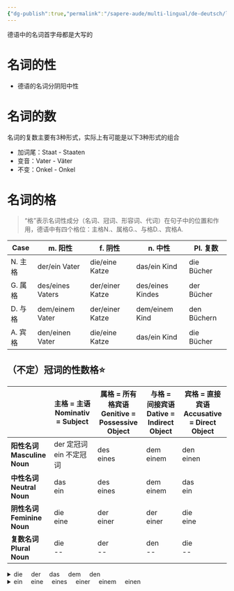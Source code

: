 ```yaml
---
{"dg-publish":true,"permalink":"/sapere-aude/multi-lingual/de-deutsch/lektion-3/","dgPassFrontmatter":true}
---
```


德语中的名词首字母都是大写的
# 名词的性
- 德语的名词分阴阳中性

# 名词的数
名词的复数主要有3种形式，实际上有可能是以下3种形式的组合
- 加词尾：Staat - Staaten
- 变音：Vater - Väter
- 不变：Onkel - Onkel

# 名词的格
> “格”表示名词性成分（名词、冠词、形容词、代词）在句子中的位置和作用，德语中有四个格位：主格N.、属格G.、与格D.、宾格A.

| Case  | m. 阳性            | f. 阴性           | n. 中性            | Pl. 复数      |
| ----- | ---------------- | --------------- | ---------------- | ----------- |
| N. 主格 | der/ein Vater    | die/eine Katze  | das/ein Kind     | die Bücher  |
| G. 属格 | des/eines Vaters | der/einer Katze | des/eines Kindes | der Bücher  |
| D. 与格 | dem/einem Vater  | der/einer Katze | dem/einem Kind   | den Büchern |
| A. 宾格 | den/einen Vater  | die/eine Katze  | das/ein Kind     | die Bücher  |

## （不定）冠词的性数格⭐

|                            | 主格 = 主语<br>Nominativ = Subject | 属格 = 所有格宾语<br>Genitive = Possessive Object | 与格 = 间接宾语<br>Dative = Indirect Object | 宾格 = 直接宾语<br>Accusative = Direct Object |
| -------------------------- | ------------------------------ | ------------------------------------------ | ------------------------------------- | --------------------------------------- |
| **阳性名词<br>Masculine Noun** | der 定冠词<br>ein 不定冠词            | des<br>eines                               | dem<br>einem                          | den<br>einen                            |
| **中性名词<br>Neutral Noun**   | das<br>ein                     | des<br>eines                               | dem<br>einem                          | das<br>ein                              |
| **阴性名词<br>Feminine Noun**  | die<br>eine                    | der<br>einer                               | der<br>einer                          | die<br>eine                             |
| **复数名词<br>Plural Noun**        | die<br>--                      | der<br>--                                  | den<br>--                             | die<br>--                               |
<details>
<summary>die &nbsp &nbsp der &nbsp &nbsp das &nbsp &nbsp dem &nbsp &nbsp den</summary>
<audio controls>
  <source src="https://huangyahui.com/img/user/TARDIS/Assets/2024/the-Deutsch.mp3" type="audio/mpeg">
  Your browser does not support the audio element.
</audio>
</details>



<details>
<summary>ein &nbsp &nbsp eine &nbsp &nbsp eines &nbsp &nbsp einer &nbsp &nbsp einem &nbsp &nbsp einen</summary>
<audio controls>
  <source src="https://huangyahui.com/img/user/TARDIS/Assets/2024/aan-Deutsch.mp3" type="audio/mpeg">
  Your browser does not support the audio element.
</audio>
</details>





